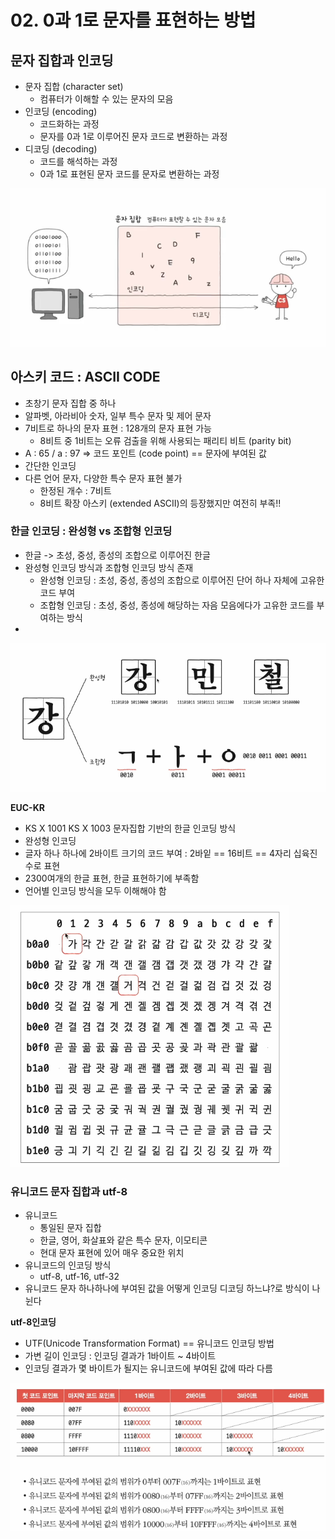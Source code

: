 # 02. 0과 1로 문자를 표현하는 방법
## 문자 집합과 인코딩
- 문자 집합 (character set)
  - 컴퓨터가 이해할 수 있는 문자의 모음
- 인코딩 (encoding)
  - 코드화하는 과정
  - 문자를 0과 1로 이루어진 문자 코드로 변환하는 과정
- 디코딩 (decoding)
  - 코드를 해석하는 과정
  - 0과 1로 표현된 문자 코드를 문자로 변환하는 과정

![img_6.png](imgs/img_6.png)

## 아스키 코드 : ASCII CODE
- 초창기 문자 집합 중 하나
- 알파벳, 아라비아 숫자, 일부 특수 문자 및 제어 문자
- 7비트로 하나의 문자 표현 : 128개의 문자 표현 가능
  - 8비트 중 1비트는 오류 검출을 위해 사용되는 패리티 비트 (parity bit)
- A : 65 / a : 97 => 코드 포인트 (code point) == 문자에 부여된 값
- 간단한 인코딩
- 다른 언어 문자, 다양한 특수 문자 표현 불가
  - 한정된 개수 : 7비트
  - 8비트 확장 아스키 (extended ASCII)의 등장했지만 여전히 부족!!

### 한글 인코딩 : 완성형 vs 조합형 인코딩
- 한글 -> 초성, 중성, 종성의 조합으로 이루어진 한글
- 완성형 인코딩 방식과 조합형 인코딩 방식 존재
  - 완성형 인코딩 : 초성, 중성, 종성의 조합으로 이루어진 단어 하나 자체에 고유한 코드 부여
  - 조합형 인코딩 : 초성, 중성, 종성에 해당하는 자음 모음에다가 고유한 코드를 부여하는 방식
- 
![img_7.png](imgs/img_7.png)

**EUC-KR**  
- KS X 1001 KS X 1003 문자집합 기반의 한글 인코딩 방식
- 완성형 인코딩
- 글자 하나 하나에 2바이트 크기의 코드 부여 : 2바잍 == 16비트 == 4자리 십육진수로 표현
- 2300여개의 한글 표현, 한글 표현하기에 부족함
- 언어별 인코딩 방식을 모두 이해해야 함

![img_8.png](imgs/img_8.png)

### 유니코드 문자 집합과 utf-8
- 유니코드
  - 통일된 문자 집합
  - 한글, 영어, 화살표와 같은 특수 문자, 이모티콘
  - 현대 문자 표현에 있어 매우 중요한 위치
- 유니코드의 인코딩 방식
  - utf-8, utf-16, utf-32
- 유니코드 문자 하나하나에 부여된 값을 어떻게 인코딩 디코딩 하느냐?로 방식이 나뉜다

**utf-8인코딩**  
- UTF(Unicode Transformation Format) == 유니코드 인코딩 방법
- 가변 길이 인코딩 : 인코딩 결과가 1바이트 ~ 4바이트
- 인코딩 결과가 몇 바이트가 될지는 유니코드에 부여된 값에 따라 다름

![img_9.png](imgs/img_9.png)